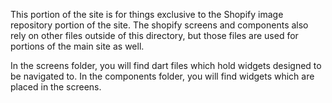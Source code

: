 This portion of the site is for things exclusive to the Shopify image repository portion of the site. The shopify screens and components also rely on other files outside of this directory, but those files are used for portions of the main site as well.

In the screens folder, you will find dart files which hold widgets designed to be navigated to.
In the components folder, you will find widgets which are placed in the screens.
